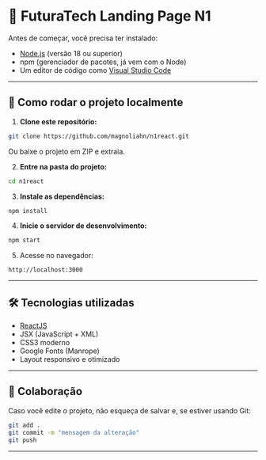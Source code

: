 # 🚀 FuturaTech Landing Page N1

Antes de começar, você precisa ter instalado:

- [Node.js](https://nodejs.org/) (versão 18 ou superior)
- npm (gerenciador de pacotes, já vem com o Node)
- Um editor de código como [Visual Studio Code](https://code.visualstudio.com/)

---

## 🔧 Como rodar o projeto localmente

1. **Clone este repositório:**

```bash
git clone https://github.com/magnoliahn/n1react.git
```

Ou baixe o projeto em ZIP e extraia.

2. **Entre na pasta do projeto:**

```bash
cd n1react
```

3. **Instale as dependências:**

```bash
npm install
```

4. **Inicie o servidor de desenvolvimento:**

```bash
npm start
```

5. Acesse no navegador:

```
http://localhost:3000
```

---

## 🛠️ Tecnologias utilizadas

- [ReactJS](https://reactjs.org/)
- JSX (JavaScript + XML)
- CSS3 moderno
- Google Fonts (Manrope)
- Layout responsivo e otimizado

---

## 🤝 Colaboração

Caso você edite o projeto, não esqueça de salvar e, se estiver usando Git:

```bash
git add .
git commit -m "mensagem da alteração"
git push
```

---
